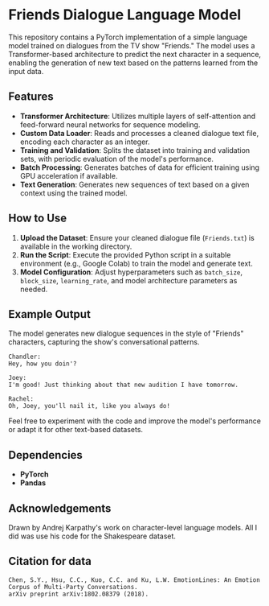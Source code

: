 # Friends Dialogue Language Model

This repository contains a PyTorch implementation of a simple language model trained on dialogues from the TV show "Friends." The model uses a Transformer-based architecture to predict the next character in a sequence, enabling the generation of new text based on the patterns learned from the input data.

## Features
- **Transformer Architecture**: Utilizes multiple layers of self-attention and feed-forward neural networks for sequence modeling.
- **Custom Data Loader**: Reads and processes a cleaned dialogue text file, encoding each character as an integer.
- **Training and Validation**: Splits the dataset into training and validation sets, with periodic evaluation of the model's performance.
- **Batch Processing**: Generates batches of data for efficient training using GPU acceleration if available.
- **Text Generation**: Generates new sequences of text based on a given context using the trained model.

## How to Use
1. **Upload the Dataset**: Ensure your cleaned dialogue file (`Friends.txt`) is available in the working directory.
2. **Run the Script**: Execute the provided Python script in a suitable environment (e.g., Google Colab) to train the model and generate text.
3. **Model Configuration**: Adjust hyperparameters such as `batch_size`, `block_size`, `learning_rate`, and model architecture parameters as needed.

## Example Output
The model generates new dialogue sequences in the style of "Friends" characters, capturing the show's conversational patterns.

```plaintext
Chandler:
Hey, how you doin'?

Joey:
I'm good! Just thinking about that new audition I have tomorrow.

Rachel:
Oh, Joey, you'll nail it, like you always do!
```
Feel free to experiment with the code and improve the model's performance or adapt it for other text-based datasets.

## Dependencies
- **PyTorch**
- **Pandas**

## Acknowledgements
Drawn by Andrej Karpathy's work on character-level language models. All I did was use his code for the Shakespeare dataset. 

## Citation for data
```plaintext
Chen, S.Y., Hsu, C.C., Kuo, C.C. and Ku, L.W. EmotionLines: An Emotion Corpus of Multi-Party Conversations.
arXiv preprint arXiv:1802.08379 (2018).
```
